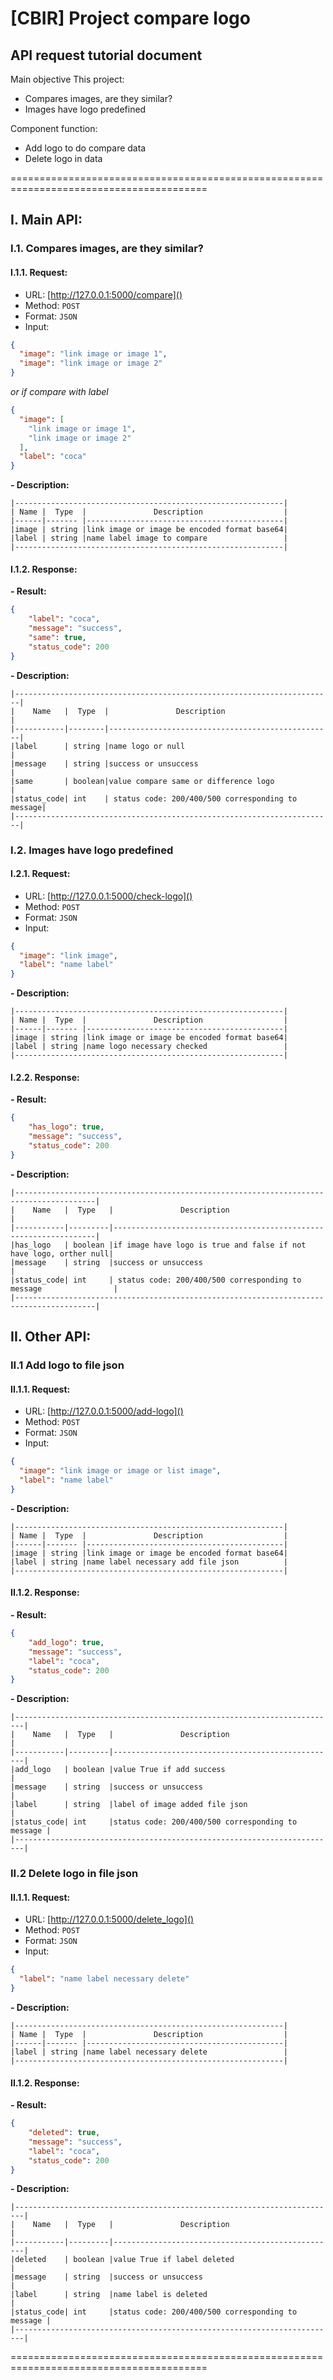 # [CBIR] Project compare logo

## API request tutorial document

Main objective This project:

- Compares images, are they similar?
- Images have logo predefined

Component function:
- Add logo to do compare data 
- Delete logo in data

========================================================================================
## I. Main API:

### I.1. Compares images, are they similar?

#### I.1.1. Request:

- URL: [http://127.0.0.1:5000/compare]()
- Method: ``POST``
- Format: ``JSON``
- Input:

```json
{
  "image": "link image or image 1",
  "image": "link image or image 2"
}
```

_or if compare with label_

```json
{
  "image": [
    "link image or image 1",
    "link image or image 2"
  ],
  "label": "coca"
}
```

**- Description:**

```table
|------------------------------------------------------------|
| Name |  Type  |               Description                  |
|------|------- |--------------------------------------------|
|image | string |link image or image be encoded format base64|
|label | string |name label image to compare                 |    
|------------------------------------------------------------|
```

#### I.1.2. Response:

**- Result:**
```json
{
    "label": "coca",
    "message": "success",
    "same": true,
    "status_code": 200
}
```
**- Description:**
```table
|-----------------------------------------------------------------------|
|    Name   |  Type  |               Description                        |
|-----------|--------|--------------------------------------------------|
|label      | string |name logo or null                                 |
|message    | string |success or unsuccess                              |
|same       | boolean|value compare same or difference logo             |
|status_code| int    | status code: 200/400/500 corresponding to message|
|-----------------------------------------------------------------------|
```

### I.2. Images have logo predefined

#### I.2.1. Request:

- URL: [http://127.0.0.1:5000/check-logo]()
- Method: ``POST``
- Format: ``JSON``
- Input:

```json
{
  "image": "link image",
  "label": "name label"
}
```

**- Description:**

```table
|------------------------------------------------------------|
| Name |  Type  |               Description                  |
|------|------- |--------------------------------------------|
|image | string |link image or image be encoded format base64|
|label | string |name logo necessary checked                 |
|------------------------------------------------------------|
```


#### I.2.2. Response:


**- Result:**
```json
{
    "has_logo": true,
    "message": "success",
    "status_code": 200
}
```
**- Description:**
```table
|----------------------------------------------------------------------------------------|
|    Name   |  Type   |               Description                                        |
|-----------|---------|------------------------------------------------------------------|
|has_logo   | boolean |if image have logo is true and false if not have logo, orther null|
|message    | string  |success or unsuccess                                              |
|status_code| int     | status code: 200/400/500 corresponding to message                |
|----------------------------------------------------------------------------------------|
```
## II. Other API:
### II.1 Add logo to file json

#### II.1.1. Request:

- URL: [http://127.0.0.1:5000/add-logo]()
- Method: ``POST``
- Format: ``JSON``
- Input:

```json
{
  "image": "link image or image or list image",
  "label": "name label"
}
```



**- Description:**

```table
|------------------------------------------------------------|
| Name |  Type  |               Description                  |
|------|------- |--------------------------------------------|
|image | string |link image or image be encoded format base64|
|label | string |name label necessary add file json          |
|------------------------------------------------------------|
```

#### II.1.2. Response:

**- Result:**
```json
{
    "add_logo": true,
    "message": "success",
    "label": "coca",
    "status_code": 200
}
```
**- Description:**
```table
|------------------------------------------------------------------------|
|    Name   |  Type   |               Description                        |
|-----------|---------|--------------------------------------------------|
|add_logo   | boolean |value True if add success                         |
|message    | string  |success or unsuccess                              |
|label      | string  |label of image added file json                    |
|status_code| int     |status code: 200/400/500 corresponding to message |
|------------------------------------------------------------------------|
```

### II.2 Delete logo in file json

#### II.1.1. Request:

- URL: [http://127.0.0.1:5000/delete_logo]()
- Method: ``POST``
- Format: ``JSON``
- Input:

```json
{
  "label": "name label necessary delete"
}
```


**- Description:**

```table
|------------------------------------------------------------|
| Name |  Type  |               Description                  |
|------|------- |--------------------------------------------|
|label | string |name label necessary delete                 |
|------------------------------------------------------------|
```

#### II.1.2. Response:

**- Result:**
```json
{
    "deleted": true,
    "message": "success",
    "label": "coca",
    "status_code": 200
}
```
**- Description:**
```table
|------------------------------------------------------------------------|
|    Name   |  Type   |               Description                        |
|-----------|---------|--------------------------------------------------|
|deleted    | boolean |value True if label deleted                       |
|message    | string  |success or unsuccess                              |
|label      | string  |name label is deleted                             |
|status_code| int     |status code: 200/400/500 corresponding to message |
|------------------------------------------------------------------------|
```
========================================================================================